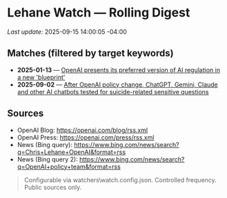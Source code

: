 # Lehane Watch — Rolling Digest

*Last update:* 2025-09-15 14:00:05 -04:00

## Matches (filtered by target keywords)
- **2025-01-13** — [OpenAI presents its preferred version of AI regulation in a new 'blueprint'](http://www.bing.com/news/apiclick.aspx?ref=FexRss&aid=&tid=68c854260d3249ee99b52029de59db0e&url=https%3a%2f%2ffinance.yahoo.com%2fnews%2fopenai-presents-preferred-version-ai-204527059.html&c=9025539479939763648&mkt=en-ca)
- **2025-09-02** — [After OpenAI policy change, ChatGPT, Gemini, Claude and other AI chatbots tested for suicide-related sensitive questions](http://www.bing.com/news/apiclick.aspx?ref=FexRss&aid=&tid=68c85427b85943a9a5f70d088427156b&url=https%3a%2f%2fwww.financialexpress.com%2flife%2ftechnology-after-openai-policy-change-all-ai-chatbots-tested-for-suicide-related-sensitive-questions-here-are-the-results-3965612%2f&c=9804897166780801323&mkt=en-ca)

## Sources
- OpenAI Blog: https://openai.com/blog/rss.xml
- OpenAI Press: https://openai.com/press/rss.xml
- News (Bing query): https://www.bing.com/news/search?q=Chris+Lehane+OpenAI&format=rss
- News (Bing query 2): https://www.bing.com/news/search?q=OpenAI+policy+team&format=rss

> Configurable via watchers\\watch.config.json. Controlled frequency. Public sources only.
